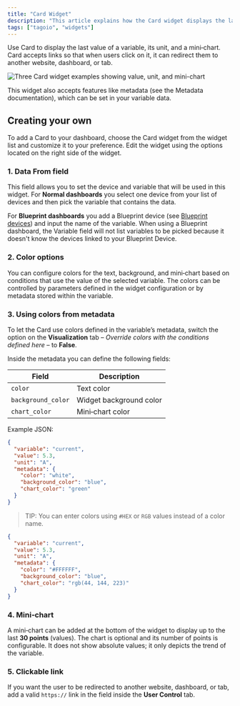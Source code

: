 ```yaml
---
title: "Card Widget"
description: "This article explains how the Card widget displays the latest value of a variable with its unit and a mini-chart, and how to add and customize the Card widget on a dashboard. It also notes that the widget supports variable metadata."
tags: ["tagoio", "widgets"]
---
```

Use Card to display the last value of a variable, its unit, and a mini‑chart. Card accepts links so that when users click on it, it can redirect them to another website, dashboard, or tab.

![Three Card widget examples showing value, unit, and mini-chart](/docs_imagem/tagoio/card-widget-2.gif)

This widget also accepts features like metadata (see the Metadata documentation), which can be set in your variable data.

## Creating your own

To add a Card to your dashboard, choose the Card widget from the widget list and customize it to your preference. Edit the widget using the options located on the right side of the widget.

### 1. Data From field

This field allows you to set the device and variable that will be used in this widget.
For **Normal dashboards** you select one device from your list of devices and then pick the variable that contains the data.

For **Blueprint dashboards** you add a Blueprint device (see [Blueprint devices](/docs/tagoio/devices/blueprint-devices-entities.md)) and input the name of the variable.
When using a Blueprint dashboard, the Variable field will not list variables to be picked because it doesn't know the devices linked to your Blueprint Device.


### 2. Color options

You can configure colors for the text, background, and mini‑chart based on conditions that use the value of the selected variable.
The colors can be controlled by parameters defined in the widget configuration or by metadata stored within the variable.

### 3. Using colors from metadata

To let the Card use colors defined in the variable’s metadata, switch the option on the **Visualization** tab – _Override colors with the conditions defined here_ – to **False**.

Inside the metadata you can define the following fields:

| Field | Description |
|-------|-------------|
| `color` | Text color |
| `background_color` | Widget background color |
| `chart_color` | Mini‑chart color |

Example JSON:

```json
{
  "variable": "current",
  "value": 5.3,
  "unit": "A",
  "metadata": {
    "color": "white",
    "background_color": "blue",
    "chart_color": "green"
  }
}
```

> TIP: You can enter colors using `#HEX` or `RGB` values instead of a color name.

```json
{
  "variable": "current",
  "value": 5.3,
  "unit": "A",
  "metadata": {
    "color": "#FFFFFF",
    "background_color": "blue",
    "chart_color": "rgb(44, 144, 223)"
  }
}
```

### 4. Mini‑chart

A mini‑chart can be added at the bottom of the widget to display up to the last **30 points** (values).
The chart is optional and its number of points is configurable. It does not show absolute values; it only depicts the trend of the variable.

### 5. Clickable link

If you want the user to be redirected to another website, dashboard, or tab, add a valid `https://` link in the field inside the **User Control** tab.
